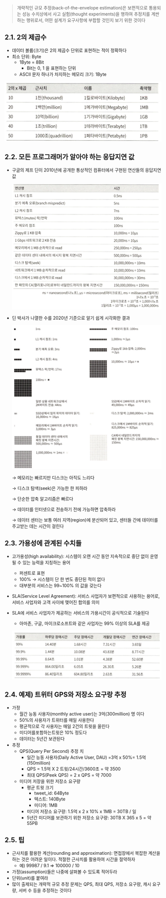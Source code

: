 
> 개략적인 규모 추정(back-of-the-envelope estimation)은 보편적으로 통용되는 성능 수치상에서 사고 실험(thought experiments)을 행하여 추정치를 계싼하는 행위로서, 어떤 설계가 요구사항에 부합할 것인지 보기 위한 것이다
> 

## 2.1. 2의 제곱수

- 데이터 볼륨(크기)은 2의 제곱수 단위로 표현하는 적이 정확하다
- 최소 단위: Byte
    - 1Byte = 8Bit
        - Bit는 0, 1 을 표현하는 단위
    - ASCII 문자 하나가 차지하는 메모리 크기: 1Byte

![image.png](./assert/2장/image.png)

## 2.2. 모든 프로그래머가 알아야 하는 응답지연 값

- 구글의 제프 딘이 2010년에 공개한 통상적인 컴퓨터에서 구현된 연산들의 응답지연 값
    
    ![image.png](./assert/2장/image%201.png)
    
- 딘 박사가 나열한 수를 2020년 기준으로 알기 쉽게 시각화한 결과
    
    ![image.png](./assert/2장/image%202.png)
    
    → 메모리는 빠르지만 디스크는 아직도 느리다
    
    → 디스크 탐색(seek)은 가능한 한 피하라
    
    → 단순한 압축 알고리즘은 빠르다
    
    → 데이터를 인터넷으로 전송하기 전에 가능하면 압축하라
    
    → 데이터 센터는 보통 여러 지역(region)에 분산되어 있고, 센터들 간에 데이터를 주고받는 데는 시간이 걸린다
    

## 2.3. 가용성에 관계된 수치들

- 고가용성(high availability): 시스템이 오랜 시간 동안 지속적으로 중단 없이 운영될 수 있는 능력을 지칭하는 용어
    - 퍼센트로 표현
    - 100% → 시스템이 단 한 번도 중단된 적이 없다
    - 대부분의 서비스는 99~100% 의 값을 갖는다
- SLA(Service Level Agreement): 서비스 사업자가 보편적으로 사용하는 용어로, 서비스 사업자와 고객 사이에 맺어진 합의를 의미
- SLA에 서비스 사업자가 제공하는 서비스의 가용시간이 공식적으로 기술된다
    - 아마존, 구글, 마이크로소프트와 같은 사업자는 99% 이상의 SLA를 제공
    
    ![image.png](./assert/2장/image%203.png)
    

## 2.4. 예제) 트위터 GPS와 저장소 요구랑 추정

- 가정
    - 월간 능동 사용자(monthly active user)는 3억(300million) 명 이다
    - 50%의 사용자가 트위터를 매일 사용한다
    - 평균적으로 각 사용자는 매일 2건의 트윗을 올린다
    - 미디어를포함하는트윗은 10% 정도다
    - 데이터는 5년간 보관된다
- 추정
    - QPS(Query Per Second) 추정 치
        - 일간 능동 사용자(Daily Active User, DAU) =3억 x 50%= 1.5억 (150million)
        - QPS = 1.5억 X 2 트윗/24시간/3600초 = 약 3500
        - 최대 QPS(Peek QPS) = 2 x QPS = 약 7000
    - 미디어 저장을 위한 저장소 요구량
        - 평균 트윗 크기
            - tweet_id: 64Byte
            - 텍스트: 140Byte
            - 미디어: 1MB
        - 미디어 저장소 요구량: 1.5억 x 2 x 10% x 1MB = 30TB / 일
        - 5년간 미디어를 보관하기 위한 저장소 요구량: 30TB X 365 x 5 = 약 55PB

## 2.5. 팁

- 근사치를 활용한 계산(rounding and approximation): 면접장에서 복잡한 계산을 하는 것은 어려운 일이다. 적절한 근사치를 활용하여 시간을 절약하자
    - 예) 99987 / 9.1 ⇒ 100000 / 10
- 가정(assumption)들은 나중에 살펴볼 수 있도록 적어두라
- 단위(unit)를 붙여라
- 많이 출제되는 개략적 규모 추정 문제는 QPS, 최대 QPS, 저장소 요구량, 캐시 요구량, 서버 수 등을 추정하는 것이다